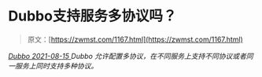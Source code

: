 <!--yml
category: 未分类
date: 0001-01-01 00:00:00
-->

# Dubbo支持服务多协议吗？

> 原文：[https://zwmst.com/1167.html](https://zwmst.com/1167.html)

   [ *Dubbo* ](https://zwmst.com/dubbo)*[ <time datetime="2021-08-15T10:39:10+08:00"> 2021-08-15 </time> ](https://zwmst.com/1167.html)  Dubbo 允许配置多协议，在不同服务上支持不同协议或者同一服务上同时支持多种协议。*